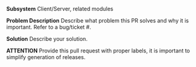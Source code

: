 **Subsystem**
Client/Server, related modules

**Problem Description**
Describe what problem this PR solves and why it is important. Refer to a bug/ticket #.

**Solution**
Describe your solution.

**ATTENTION**
Provide this pull request with proper labels, it is important to simplify generation of releases.
